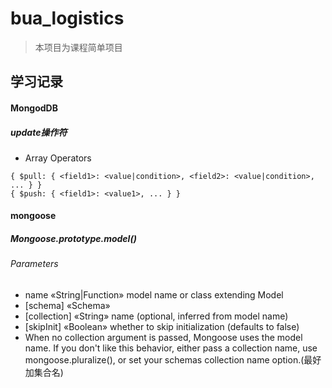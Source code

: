 # bua_logistics
> 本项目为课程简单项目

## 学习记录
#### MongodDB
##### update操作符
* Array Operators
```
{ $pull: { <field1>: <value|condition>, <field2>: <value|condition>, ... } }
{ $push: { <field1>: <value1>, ... } }
```
#### mongoose
##### Mongoose.prototype.model()
###### Parameters

* name «String|Function» model name or class extending Model
* [schema] «Schema»
* [collection] «String» name (optional, inferred from model name)
* [skipInit] «Boolean» whether to skip initialization (defaults to false)
* When no collection argument is passed, Mongoose uses the model name. If you don't like this behavior, either pass a collection name, use mongoose.pluralize(), or set your schemas collection name option.(最好加集合名)